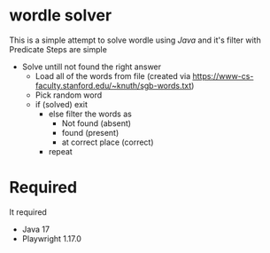 # wordle solver
This is a simple attempt to solve wordle using *Java* and it's filter with Predicate
Steps are simple
- Solve untill not found the right answer
    - Load all of the words from file (created via https://www-cs-faculty.stanford.edu/~knuth/sgb-words.txt)
    - Pick random word
    - if (solved) exit
        - else filter the words as
            - Not found (absent)
            - found (present)
            - at correct place (correct)
        - repeat

# Required
It required
- Java 17
- Playwright 1.17.0
